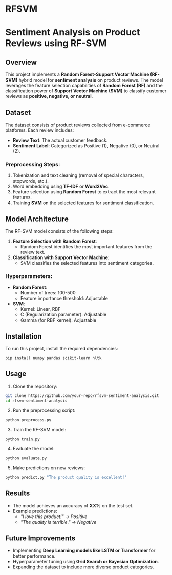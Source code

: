 # RFSVM
# Sentiment Analysis on Product Reviews using RF-SVM

## Overview
This project implements a **Random Forest-Support Vector Machine (RF-SVM)** hybrid model for **sentiment analysis** on product reviews. The model leverages the feature selection capabilities of **Random Forest (RF)** and the classification power of **Support Vector Machine (SVM)** to classify customer reviews as **positive, negative, or neutral**.

## Dataset
The dataset consists of product reviews collected from e-commerce platforms. Each review includes:
- **Review Text**: The actual customer feedback.
- **Sentiment Label**: Categorized as Positive (1), Negative (0), or Neutral (2).

### Preprocessing Steps:
1. Tokenization and text cleaning (removal of special characters, stopwords, etc.).
2. Word embedding using **TF-IDF** or **Word2Vec**.
3. Feature selection using **Random Forest** to extract the most relevant features.
4. Training **SVM** on the selected features for sentiment classification.

## Model Architecture
The RF-SVM model consists of the following steps:
1. **Feature Selection with Random Forest**:
   - Random Forest identifies the most important features from the review text.
2. **Classification with Support Vector Machine**:
   - SVM classifies the selected features into sentiment categories.

### Hyperparameters:
- **Random Forest**:
  - Number of trees: 100-500
  - Feature importance threshold: Adjustable
- **SVM**:
  - Kernel: Linear, RBF
  - C (Regularization parameter): Adjustable
  - Gamma (for RBF kernel): Adjustable

## Installation
To run this project, install the required dependencies:
```bash
pip install numpy pandas scikit-learn nltk
```

## Usage
1. Clone the repository:
```bash
git clone https://github.com/your-repo/rfsvm-sentiment-analysis.git
cd rfsvm-sentiment-analysis
```
2. Run the preprocessing script:
```bash
python preprocess.py
```
3. Train the RF-SVM model:
```bash
python train.py
```
4. Evaluate the model:
```bash
python evaluate.py
```
5. Make predictions on new reviews:
```bash
python predict.py "The product quality is excellent!"
```

## Results
- The model achieves an accuracy of **XX%** on the test set.
- Example predictions:
  - *"I love this product!" → Positive*
  - *"The quality is terrible." → Negative*

## Future Improvements
- Implementing **Deep Learning models like LSTM or Transformer** for better performance.
- Hyperparameter tuning using **Grid Search or Bayesian Optimization**.
- Expanding the dataset to include more diverse product categories.
